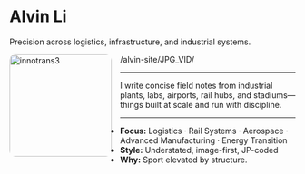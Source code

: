 # Alvin Li

Precision across logistics, infrastructure, and industrial systems.

<img src="/alvin-site/JPG_VID/innotrans3.jpg" alt="innotrans3" width="180" align="left" style="margin-right:15px; border-radius:10px;" />

/alvin-site/JPG_VID/

---

I write concise field notes from industrial plants, labs, airports, rail hubs, and stadiums—
things built at scale and run with discipline.

---

- **Focus:** Logistics · Rail Systems · Aerospace · Advanced Manufacturing · Energy Transition
- **Style:** Understated, image-first, JP-coded
- **Why:** Sport elevated by structure.
